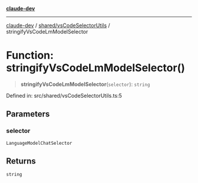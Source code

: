 [**claude-dev**](../../../README.md)

***

[claude-dev](../../../README.md) / [shared/vsCodeSelectorUtils](../README.md) / stringifyVsCodeLmModelSelector

# Function: stringifyVsCodeLmModelSelector()

> **stringifyVsCodeLmModelSelector**(`selector`): `string`

Defined in: src/shared/vsCodeSelectorUtils.ts:5

## Parameters

### selector

`LanguageModelChatSelector`

## Returns

`string`
